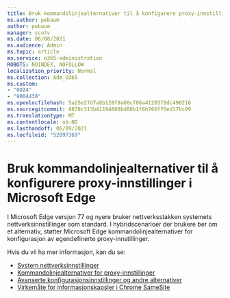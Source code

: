 ```yaml
---
title: Bruk kommandolinjealternativer til å konfigurere proxy-innstillinger i Microsoft Edge
ms.author: pebaum
author: pebaum
manager: scotv
ms.date: 06/08/2021
ms.audience: Admin
ms.topic: article
ms.service: o365-administration
ROBOTS: NOINDEX, NOFOLLOW
localization_priority: Normal
ms.collection: Adm_O365
ms.custom:
- "8024"
- "9004430"
ms.openlocfilehash: 5a25e27d7a8b128f9a60cf86a41203f8dc490216
ms.sourcegitcommit: 8878c313b41194808bd88b1f6b766f76ed17bc09
ms.translationtype: MT
ms.contentlocale: nb-NO
ms.lasthandoff: 06/09/2021
ms.locfileid: "52897369"
---
```

# <a name="use-command-line-options-to-configure-proxy-settings-in-microsoft-edge"></a>Bruk kommandolinjealternativer til å konfigurere proxy-innstillinger i Microsoft Edge

I Microsoft Edge versjon 77 og nyere bruker nettverksstakken systemets nettverksinnstillinger som standard. I hybridscenarioer der brukere ber om et alternativ, støtter Microsoft Edge kommandolinjealternativer for konfigurasjon av egendefinerte proxy-innstillinger. 

Hvis du vil ha mer informasjon, kan du se:

- [System nettverksinnstillinger](/deployedge/edge-learnmore-cmdline-options-proxy-settings#system-network-settings)
- [Kommandolinjealternativer for proxy-innstillinger](/deployedge/edge-learnmore-cmdline-options-proxy-settings#system-network-settings)
- [Avanserte konfigurasjonsinnstillinger og andre alternativer](https://go.microsoft.com/fwlink/?linkid=2134293)
- [Virkemåte for informasjonskapsler i Chrome SameSite](/office365/troubleshoot/miscellaneous/chrome-behavior-affects-applications)